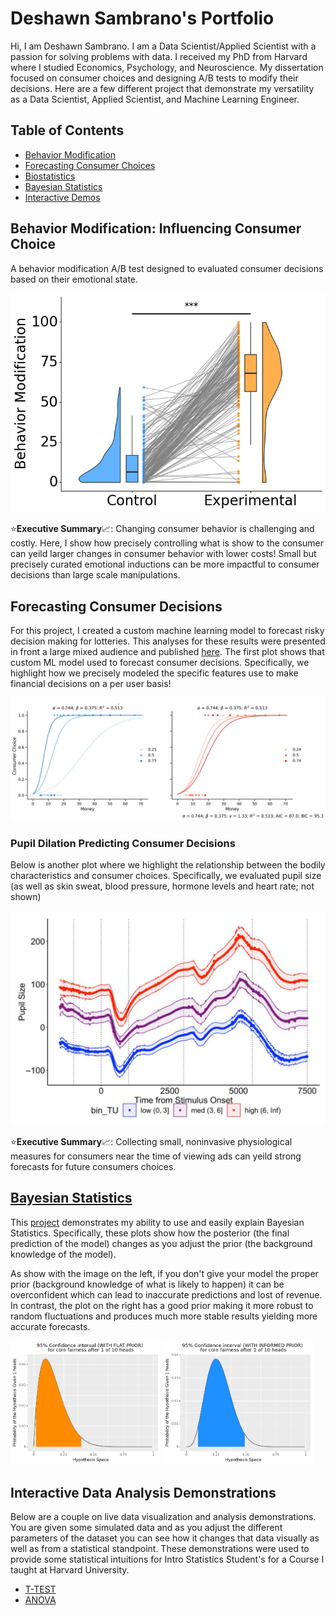 # Deshawn Sambrano's Portfolio

Hi, I am Deshawn Sambrano. I am a Data Scientist/Applied Scientist with a passion for solving problems with data.
I received my PhD from Harvard where I studied Economics, Psychology, and Neuroscience. 
My dissertation focused on consumer choices and designing A/B tests to modify their decisions. 
Here are a few different project that demonstrate my versatility as a Data Scientist, Applied Scientist, and Machine Learning Engineer.

<!-- ${toc} -->

<!-- __TOC__ -->


## Table of Contents

- [Behavior Modification][behvaior-mod]
- [Forecasting Consumer Choices][prediction]
- [Biostatistics][health]
- [Bayesian Statistics][bayes]
- [Interactive Demos][demos]

## Behavior Modification: Influencing Consumer Choice
<!-- ![](bayes/output_3_1.png) -->

A behavior modification A/B test designed to evaluated consumer decisions based on their emotional state.

![](assets/portfolio_selective_arousal_plot_sig.png)
<!-- <img src="assets/portfolio_selective_arousal_plot_sig.png" alt="drawing" style="width: 40vw;"/> -->


<!-- ![](bayes/output_3_1.png) This should be that manipulation graph from ambig images and just change titles etc and highlight  -->

⭐**Executive Summary**📈: Changing consumer behavior is challenging and costly. 
Here, I show how precisely controlling what is show to the consumer can yeild larger changes in consumer behavior with lower costs!
Small but precisely curated emotional inductions can be more impactful to consumer decisions than large scale manipulations.

<!-- ## [Forecasting Risky Decision Making](bayes/bayes.md) -->
## Forecasting Consumer Decisions

For this project, I created a custom machine learning model to forecast risky decision making for lotteries.
This analyses for these results were presented in front a large mixed audience and published [here]().
The first plot shows that custom ML model used to forecast consumer decisions.
Specifically, we highlight how we precisely modeled the specific features use to make financial decisions on a per user basis!

![](assets/portfolio_psychometric.png)


<!-- ![](bayes/output_3_1.png) This should be the graph of sigmoids (Ideally one where there are say 5 different sigmoids from the peeps) -->
<!-- For now including the psychometrics, but in reality I should probably grab anything that I have made and select later -->

### Pupil Dilation Predicting Consumer Decisions

Below is another plot where we highlight the relationship between the bodily characteristics and consumer choices.
Specifically, we evaluated pupil size (as well as skin sweat, blood pressure, hormone levels and heart rate; not shown)

![](assets/pupil.png)
<!-- ![](bayes/output_3_1.png) Should be able to graph one of the ones looking at pupil dilation and just show it here -->

<!-- I can add my pupil one here but in the mean time, adding one from Hao's paper: https://pubmed.ncbi.nlm.nih.gov/37382476/ -->
<!-- Also I want to redo the cortisol measurements one to highlight the profile instead of the delta -->

⭐**Executive Summary**📈: Collecting small, noninvasive physiological measures for consumers near the time of viewing ads can yeild strong forecasts for future consumers choices.

<!-- Small but precisely curated emotional inductions can be more impactful to consumer decisions than large scale manipulations. Changing consumer behavior is challenging and costly. Here I show how precisely controlling what is show to the consumer can yeild larger changes in consumer behavior with lower costs! -->

## [Bayesian Statistics](bayes/bayes.md)

This [project](bayes/bayes.md) demonstrates my ability to use and easily explain Bayesian Statistics.
Specifically, these plots show how the posterior (the final prediction of the model) changes as you adjust the prior (the background knowledge of the model).

As show with the image on the left, if you don't give your model the proper prior (background knowledge of what is likely to happen) it can be overconfident which can lead to inaccurate predictions and lost of revenue.
In contrast, the plot on the right has a good prior making it more robust to random fluctuations and produces much more stable results yielding more accurate forecasts.

<img src="bayes/output_3_1.png" alt="drawing" style="width: 25vw;"/>
<img src="bayes/output_6_1.png" alt="drawing" style="width: 25vw;"/>


## Interactive Data Analysis Demonstrations

Below are a couple on live data visualization and analysis demonstrations.
You are given some simulated data and as you adjust the different parameters of the dataset you can see how it changes that data visually as well as from a statistical standpoint.
These demonstrations were used to provide some statistical intuitions for Intro Statistics Student's for a Course I taught at Harvard University.

- [T-TEST](https://dsambrano.shinyapps.io/T-Test/)
- [ANOVA](https://dsambrano.shinyapps.io/ANOVA/)



[behvaior-mod]: #behavior-modification-
[prediction]: #forecating-consumer-decisions
[health]: #pupil-dilation-predicting-consumer-choice
[bayes]: #bayesian-statistics
[demos]: #interactive-data-analysis-demonstrations
